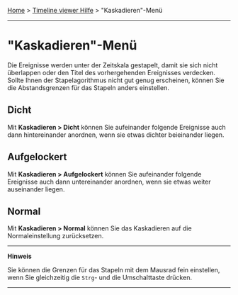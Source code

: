 [Home](..) > [Timeline viewer Hilfe](index.md) > "Kaskadieren"-Menü

---

# "Kaskadieren"-Menü

Die Ereignisse werden unter der Zeitskala gestapelt, damit sie
sich nicht überlappen oder den Titel des vorhergehenden Ereignisses
verdecken. Sollte Ihnen der Stapelagorithmus nicht gut genug erscheinen,
können Sie die Abstandsgrenzen für das Stapeln anders einstellen.

## Dicht

Mit **Kaskadieren > Dicht** können Sie aufeinander folgende Ereignisse auch 
dann hintereinander anordnen, wenn sie etwas dichter beieinander liegen.

## Aufgelockert

Mit **Kaskadieren > Aufgelockert** können Sie aufeinander folgende Ereignisse 
auch dann untereinander anordnen, wenn sie etwas weiter auseinander liegen.

## Normal

Mit **Kaskadieren > Normal** können Sie das Kaskadieren auf die Normaleinstellung 
zurücksetzen.

---

**Hinweis**


Sie können die Grenzen für das Stapeln mit dem Mausrad fein einstellen,
wenn Sie gleichzeitig die `Strg`- und die Umschalttaste drücken.

---
